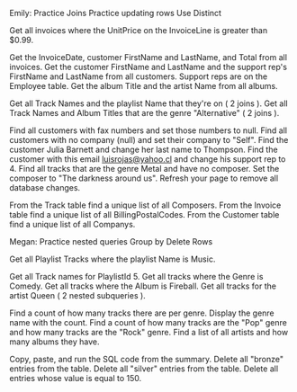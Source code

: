 
Emily:
Practice Joins
Practice updating rows
Use Distinct

Get all invoices where the UnitPrice on the InvoiceLine is greater than $0.99.


Get the InvoiceDate, customer FirstName and LastName, and Total from all invoices.
Get the customer FirstName and LastName and the support rep's FirstName and LastName from all customers.
Support reps are on the Employee table.
Get the album Title and the artist Name from all albums.
<!-- Get all PlaylistTrack TrackIds where the playlist Name is Music. -->
<!-- Get all Track Names for PlaylistId 5. -->
Get all Track Names and the playlist Name that they're on ( 2 joins ).
Get all Track Names and Album Titles that are the genre "Alternative" ( 2 joins ).


Find all customers with fax numbers and set those numbers to null.
Find all customers with no company (null) and set their company to "Self".
Find the customer Julia Barnett and change her last name to Thompson.
Find the customer with this email luisrojas@yahoo.cl and change his support rep to 4.
Find all tracks that are the genre Metal and have no composer. Set the composer to "The darkness around us".
Refresh your page to remove all database changes.

From the Track table find a unique list of all Composers.
From the Invoice table find a unique list of all BillingPostalCodes.
From the Customer table find a unique list of all Companys.


Megan:
Practice nested queries
Group by
Delete Rows




<!-- Get all invoices where the UnitPrice on the InvoiceLine is greater than $0.99. -->
Get all Playlist Tracks where the playlist Name is Music.



Get all Track names for PlaylistId 5.
Get all tracks where the Genre is Comedy.
Get all tracks where the Album is Fireball.
Get all tracks for the artist Queen ( 2 nested subqueries ).

Find a count of how many tracks there are per genre. Display the genre name with the count.
Find a count of how many tracks are the "Pop" genre and how many tracks are the "Rock" genre.
Find a list of all artists and how many albums they have.


Copy, paste, and run the SQL code from the summary.
Delete all "bronze" entries from the table.
Delete all "silver" entries from the table.
Delete all entries whose value is equal to 150.